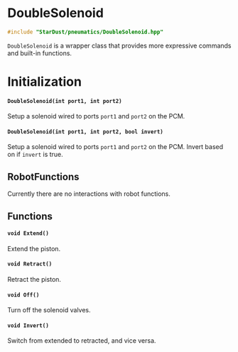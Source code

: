 # DoubleSolenoid

```cpp
#include "StarDust/pneumatics/DoubleSolenoid.hpp"
```

`DoubleSolenoid` is a wrapper class that provides more expressive commands and built-in functions.

# Initialization

#### `DoubleSolenoid(int port1, int port2)`

Setup a solenoid wired to ports `port1` and `port2` on the PCM.

#### `DoubleSolenoid(int port1, int port2, bool invert)`

Setup a solenoid wired to ports `port1` and `port2` on the PCM. Invert based on if `invert` is true.

## RobotFunctions

Currently there are no interactions with robot functions.

## Functions

#### `void Extend()`

Extend the piston.

#### `void Retract()`

Retract the piston.

#### `void Off()`

Turn off the solenoid valves.

#### `void Invert()`

Switch from extended to retracted, and vice versa.
